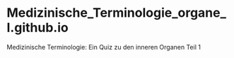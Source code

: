 # Medizinische_Terminologie_organe_I.github.io
Medizinische Terminologie: Ein Quiz zu den inneren Organen Teil 1
